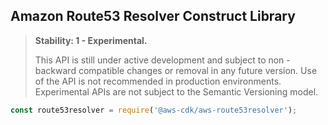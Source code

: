 ## Amazon Route53 Resolver Construct Library
<div class="stability_label">

  > **Stability: 1 - Experimental.**
  >
  > This API is still under active development and subject to non - backward
  > compatible changes or removal in any future version. Use of the API is not recommended in production
  > environments. Experimental APIs are not subject to the Semantic Versioning model.

</div>

```ts
const route53resolver = require('@aws-cdk/aws-route53resolver');
```
